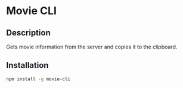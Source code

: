 # Movie CLI

## Description

Gets movie information from the server and copies it to the clipboard.

## Installation

```bash
npm install -g movie-cli
```
